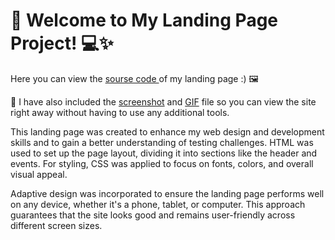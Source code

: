 <div>
  <h1>🎉 Welcome to My Landing Page Project! 💻✨</h1>
  
  <p>Here you can view the <a href="https://github.com/nshubina/Portfolio/tree/57da40ade24539825e00e18b9d90ae3952515048/Landing/Landing%20page" target="_blank">sourse   code </a> of my landing page :) 🖼️ </p>
  
  <p>📌 I have also included the <a href="https://github.com/nshubina/Portfolio/blob/4b4c800807c5e7efa0e12b53a465f6c895975808/Landing/Landing%20page.png" target="_blank">screenshot</a> and <a href="https://github.com/nshubina/Portfolio/blob/4b4c800807c5e7efa0e12b53a465f6c895975808/Landing/Landing%20page.gif" target="_blank">GIF</a> file so you can view the site right away without having to use any additional tools. </p> 
  
  <p>This landing page was created to enhance my web design and development skills and to gain a better understanding of testing challenges. HTML was used to set up the page layout, dividing it into sections like the header and events. For styling, CSS was applied to focus on fonts, colors, and overall visual appeal.</p>
  
  <p>Adaptive design was incorporated to ensure the landing page performs well on any device, whether it's a phone, tablet, or computer. This approach guarantees that the site looks good and remains user-friendly across different screen sizes.</p>
</div>
